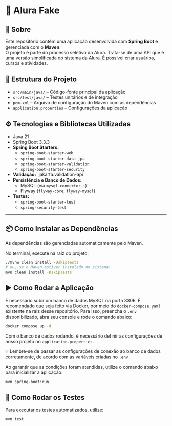# 🚀 Alura Fake

## 📝 Sobre

Este repositório contém uma aplicação desenvolvida com **Spring Boot** e gerenciada com o **Maven**.  
O projeto é parte do processo seletivo da Alura. Trata-se de uma API que é uma versão simplificada do sistema da Alura. É possível criar usuários, cursos e atividades.

## 📁 Estrutura do Projeto

- `src/main/java/` – Código-fonte principal da aplicação
- `src/test/java/` – Testes unitários e de integração
- `pom.xml` – Arquivo de configuração do Maven com as dependências
- `application.properties` – Configurações da aplicação

## ⚙️ Tecnologias e Bibliotecas Utilizadas

- Java 21
- Spring Boot 3.3.3
- **Spring Boot Starters:**
  - `spring-boot-starter-web`
  - `spring-boot-starter-data-jpa`
  - `spring-boot-starter-validation`
  - `spring-boot-starter-security`
- **Validação:** `jakarta.validation-api
- **Persistência e Banco de Dados:**
  - MySQL (via `mysql-connector-j`)
  - Flyway (`flyway-core`, `flyway-mysql`)
- **Testes:**
  - `spring-boot-starter-test`
  - `spring-security-test`

---

## 📦 Como Instalar as Dependências

As dependências são gerenciadas automaticamente pelo Maven.

No terminal, execute na raiz do projeto:

```bash
./mvnw clean install -DskipTests
# ou, se o Maven estiver instalado no sistema:
mvn clean install -DskipTests
```

## ▶️ Como Rodar a Aplicação
É necessário subir um banco de dados MySQL na porta 3306.
É recomendado que seja feito via Docker, por meio do `docker-compose.yaml` existente na raiz desse repositório.
Para isso, preencha o `.env` disponibilizado, abra seu console e rode o comando abaixo:
```bash
docker compose up -d
```

Com o banco de dados rodando, é necessário definir as configurações de nosso projeto no `application.properties`.

💡 Lembre-se de passar as configurações de conexão ao banco de dados corretamente, de acordo com as variáveis criadas no `.env` 

Ao garantir que as condições foram atendidas, utilize o comando abaixo para inicializar a aplicação:
```bash
mvn spring-boot:run
```

## 🧪 Como Rodar os Testes
Para executar os testes automatizados, utilize:
```bash
mvn test
```
